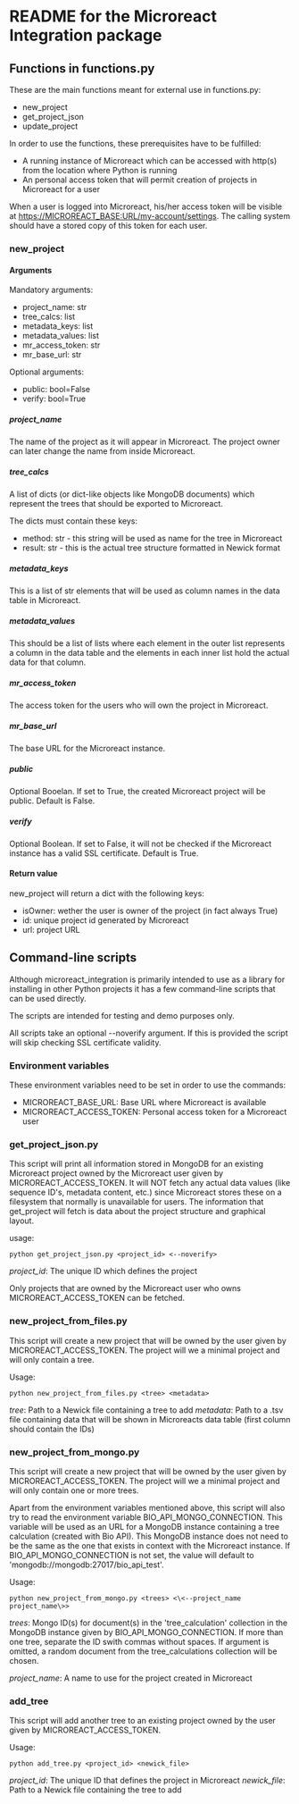 # README for the Microreact Integration package

## Functions in functions.py

These are the main functions meant for external use in functions.py:

- new_project
- get_project_json
- update_project

In order to use the functions, these prerequisites have to be fulfilled:

- A running instance of Microreact which can be accessed with http(s) from the location where Python is running
- An personal access token that will permit creation of projects in Microreact for a user

When a user is logged into Microreact, his/her access token will be visible at <https://MICROREACT_BASE:URL/my-account/settings>.
The calling system should have a stored copy of this token for each user.

### new_project

#### Arguments

Mandatory arguments:

- project_name: str
- tree_calcs: list
- metadata_keys: list
- metadata_values: list
- mr_access_token: str
- mr_base_url: str

Optional arguments:

- public: bool=False
- verify: bool=True

##### project_name

The name of the project as it will appear in Microreact. The project owner can later change the name from inside Microreact.

##### tree_calcs

A list of dicts (or dict-like objects like MongoDB documents) which represent the trees that should be exported to Microreact.

The dicts must contain these keys:

- method: str - this string will be used as name for the tree in Microreact
- result: str - this is the actual tree structure formatted in Newick format

##### metadata_keys

This is a list of str elements that will be used as column names in the data table in Microreact.

##### metadata_values

This should be a list of lists where each element in the outer list represents a column in the data table and the elements in each inner list
hold the actual data for that column.

##### mr_access_token

The access token for the users who will own the project in Microreact.

##### mr_base_url

The base URL for the Microreact instance.

##### public

Optional Booelan. If set to True, the created Microreact project will be public. Default is False.

##### verify

Optional Boolean. If set to False, it will not be checked if the Microreact instance has a valid SSL certificate. Default is True.

#### Return value

new_project will return a dict with the following keys:

- isOwner: wether the user is owner of the project (in fact always True)
- id: unique project id generated by Microreact
- url: project URL

## Command-line scripts

Although microreact_integration is primarily intended to use as a library for installing in other Python projects it has a few command-line scripts that can be used directly.

The scripts are intended for testing and demo purposes only.

All scripts take an optional --noverify argument. If this is provided the script will skip checking SSL certificate validity.

### Environment variables

These environment variables need to be set in order to use the commands:

- MICROREACT_BASE_URL: Base URL where Microreact is available
- MICROREACT_ACCESS_TOKEN: Personal access token for a Microreact user

### get_project_json.py

This script will print all information stored in MongoDB for an existing Microreact project owned by the Microreact user given by MICROREACT_ACCESS_TOKEN. It will NOT fetch any actual data values (like sequence ID's, metadata content, etc.) since Microreact
stores these on a filesystem that normally is unavailable for users. The information that get_project will fetch is data about the project structure and graphical layout.

usage:

    python get_project_json.py <project_id> <--noverify>

*project_id*: The unique ID which defines the project

Only projects that are owned by the Microreact user who owns MICROREACT_ACCESS_TOKEN can be fetched.

### new_project_from_files.py

This script will create a new project that will be owned by the user given by MICROREACT_ACCESS_TOKEN. The project will we a minimal project and will only contain a tree.

Usage:

    python new_project_from_files.py <tree> <metadata>

*tree*:  Path to a Newick file containing a tree to add
*metadata*: Path to a .tsv file containing data that will be shown in Microreacts data table (first column should contain the IDs)

### new_project_from_mongo.py

This script will create a new project that will be owned by the user given by MICROREACT_ACCESS_TOKEN. The project will we a minimal project and will only contain
one or more trees.

Apart from the environment variables mentioned above, this script will also try to read the environment variable BIO_API_MONGO_CONNECTION.
This variable will be used as an URL for a MongoDB instance containing a tree calculation (created with Bio API). This MongoDB instance does not need
to be the same as the  one that exists in context with the Microreact instance.
If BIO_API_MONGO_CONNECTION is not set, the value will default to 'mongodb://mongodb:27017/bio_api_test'.

Usage:

    python new_project_from_mongo.py <trees> <\<--project_name project_name\>>

*trees*: Mongo ID(s) for document(s) in the 'tree_calculation' collection in the MongoDB instance given by BIO_API_MONGO_CONNECTION. If more than one tree, separate the ID swith commas without spaces. If argument is omitted, a random document from the tree_calculations collection will be chosen.

*project_name*:  A name to use for the project created in Microreact

### add_tree

This script will add another tree to an existing project owned by the user given by MICROREACT_ACCESS_TOKEN.

Usage:

    python add_tree.py <project_id> <newick_file>

*project_id*: The unique ID that defines the project in Microreact
*newick_file*:  Path to a Newick file containing the tree to add
